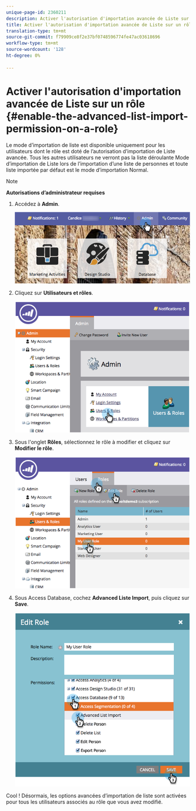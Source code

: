 ```yaml
---
unique-page-id: 2360211
description: Activer l'autorisation d'importation avancée de Liste sur un rôle - Documents marketing - Documentation du produit
title: Activer l'autorisation d'importation avancée de Liste sur un rôle
translation-type: tm+mt
source-git-commit: f79909ce8f2e37bf0748596774fe47ac03618696
workflow-type: tm+mt
source-wordcount: '128'
ht-degree: 0%

---
```



# Activer l&#39;autorisation d&#39;importation avancée de Liste sur un rôle {#enable-the-advanced-list-import-permission-on-a-role}

Le mode d’importation de liste est disponible uniquement pour les utilisateurs dont le rôle est doté de l’autorisation d’importation de Liste avancée. Tous les autres utilisateurs ne verront pas la liste déroulante Mode d’importation de Liste lors de l’importation d’une liste de personnes et toute liste importée par défaut est le mode d’importation Normal.

>[!NOTE]
>
>**Autorisations d’administrateur requises**

1. Accédez à **Admin**.

   ![](assets/adminhand-2.png)

1. Cliquez sur **Utilisateurs et rôles**.

   ![](assets/image2014-9-17-11-3a50-3a38.png)

1. Sous l&#39;onglet **Rôles**, sélectionnez le rôle à modifier et cliquez sur **Modifier le rôle**.

   ![](assets/image2014-9-17-11-3a51-3a49.png)

1. Sous Access Database, cochez **Advanced Liste Import**, puis cliquez sur **Save**.

   ![](assets/four-1.png)

Cool ! Désormais, les options avancées d’importation de liste sont activées pour tous les utilisateurs associés au rôle que vous avez modifié.
